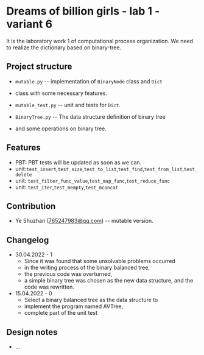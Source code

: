 # Dreams of billion girls - lab 1 - variant 6

It is the laboratory work 1 of computational process organization.
We need to realize the dictionary based on binary-tree.

## Project structure

- `mutable.py` -- implementation of `BinaryNode` class and `Dict`
- class with some necessary features.

- `mutable_test.py` -- unit and tests for `Dict`.

- `BinaryTree.py` -- The data structure definition of binary tree
- and some operations on binary tree.

## Features

- PBT: PBT tests will be updated as soon as we can.
- unit:`test_insert`,`test_size`,`test_to_list`,`test_find`,`test_from_list`,`test_delete`
- unit: `test_filter_func_value`,`test_map_func`,`test_reduce_func`
- unit: `test_iter`,`test_mempty`,`test_mconcat`

## Contribution

- Ye Shuzhan (765247983@qq.com) -- mutable version.

## Changelog

- 30.04.2022 - 1
  - Since it was found that some unsolvable problems occurred
  - in the writing process of the binary balanced tree,
  - the previous code was overturned,
  - a simple binary tree was chosen as the new data structure, and the code was rewritten.
- 15.04.2022 - 0
  - Select a binary balanced tree as the data structure to
  - implement the program named AVTree,
  - complete part of the unit test

## Design notes

- ...
